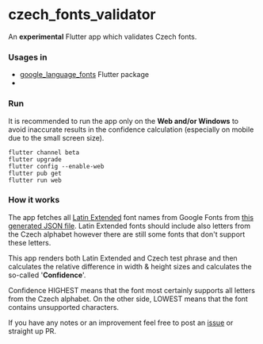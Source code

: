 # czech_fonts_validator

An **experimental** Flutter app which validates Czech fonts.

### Usages in
- [google_language_fonts](https://pub.dev/packages/google_language_fonts) Flutter package
- []()

### Run
It is recommended to run the app only on the **Web and/or Windows** to avoid inaccurate results in the confidence calculation (especially on mobile due to the small screen size).
```
flutter channel beta
flutter upgrade
flutter config --enable-web
flutter pub get
flutter run web
```

### How it works
The app fetches all [Latin Extended](https://fonts.google.com/?subset=latin-ext) font names from Google Fonts from [this generated JSON file](https://github.com/mzdm/google-language-fonts-flutter/blob/dev-1.0.0/generator/lang_font_subsets/fonts.json). Latin Extended fonts should include also letters from the Czech alphabet however there are still some fonts that don't support these letters.

This app renders both Latin Extended and Czech test phrase and then calculates the relative difference in width & height sizes and calculates the so-called '**Confidence**'.

Confidence HIGHEST means that the font most certainly supports all letters from the Czech alphabet. On the other side, LOWEST means that the font contains unsupported characters.

If you have any notes or an improvement feel free to post an [issue](https://github.com/mzdm/google-language-fonts-flutter) or straight up PR.
